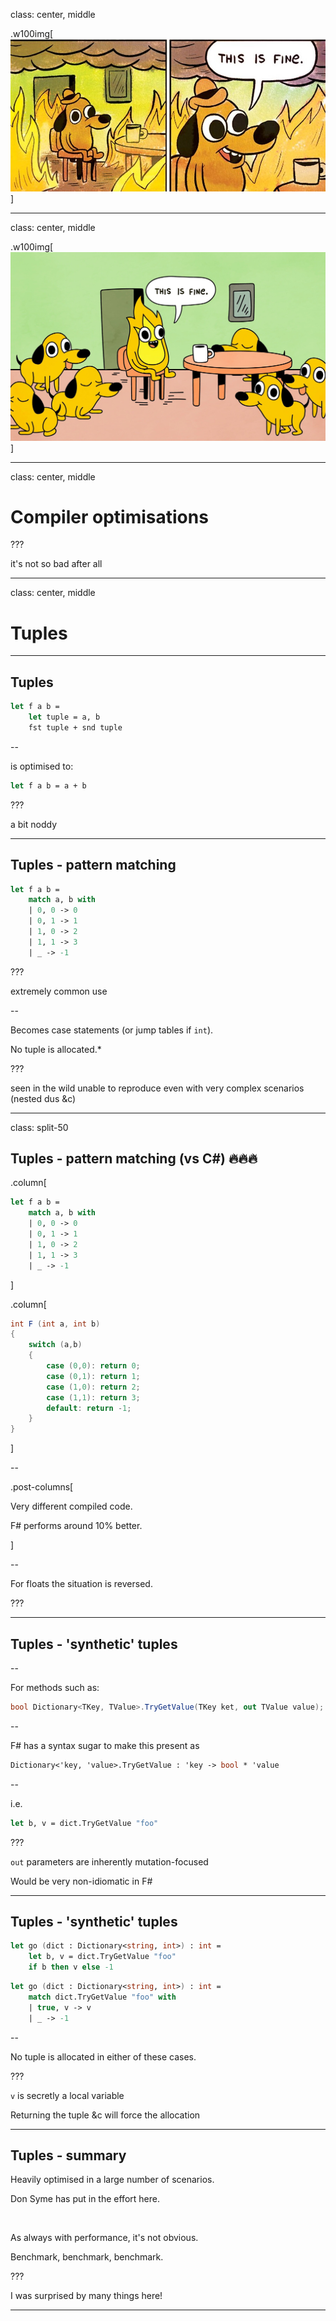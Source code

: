 
class: center, middle

.w100img[![](images/this-is-fine.jpg)]

---

class: center, middle

.w100img[![](images/this-is-fire.jpg)]

---

class: center, middle

# Compiler optimisations

???

it's not so bad after all

---

class: center, middle

# Tuples

---

## Tuples

```fsharp
let f a b =
    let tuple = a, b
    fst tuple + snd tuple
```

--

is optimised to:

```fsharp
let f a b = a + b
```

???

a bit noddy

---

## Tuples - pattern matching

```fsharp
let f a b =
    match a, b with
    | 0, 0 -> 0
    | 0, 1 -> 1
    | 1, 0 -> 2
    | 1, 1 -> 3
    | _ -> -1
```

???

extremely common use

--

Becomes case statements (or jump tables if `int`).

No tuple is allocated.*

???

seen in the wild
unable to reproduce
even with very complex scenarios (nested dus &c)

---

class: split-50

## Tuples - pattern matching (vs C\#) 🔥🔥🔥

.column[

```fsharp
let f a b =
    match a, b with
    | 0, 0 -> 0
    | 0, 1 -> 1
    | 1, 0 -> 2
    | 1, 1 -> 3
    | _ -> -1
```

]

.column[

```csharp
int F (int a, int b)
{
    switch (a,b)
    {
        case (0,0): return 0;
        case (0,1): return 1;
        case (1,0): return 2;
        case (1,1): return 3;
        default: return -1;
    }
}
```
]

--

.post-columns[

Very different compiled code.

F\# performs around 10% better.

]

--

For floats the situation is reversed.

???


---

## Tuples - 'synthetic' tuples

--

For methods such as:

```csharp
bool Dictionary<TKey, TValue>.TryGetValue(TKey ket, out TValue value);
```

--

F\# has a syntax sugar to make this present as

```fsharp
Dictionary<'key, 'value>.TryGetValue : 'key -> bool * 'value
```

--

i.e.

```fsharp
let b, v = dict.TryGetValue "foo"
```

???

`out` parameters are inherently mutation-focused

Would be very non-idiomatic in F\#

---

## Tuples - 'synthetic' tuples

```fsharp
let go (dict : Dictionary<string, int>) : int =
    let b, v = dict.TryGetValue "foo"
    if b then v else -1
```

```fsharp
let go (dict : Dictionary<string, int>) : int =
    match dict.TryGetValue "foo" with
    | true, v -> v
    | _ -> -1
```

--

No tuple is allocated in either of these cases.

???

`v` is secretly a local variable

Returning the tuple &c will force the allocation

---

## Tuples - summary

Heavily optimised in a large number of scenarios.

Don Syme has put in the effort here.

&nbsp;

As always with performance, it's not obvious.

Benchmark, benchmark, benchmark.

???

I was surprised by many things here!

---
